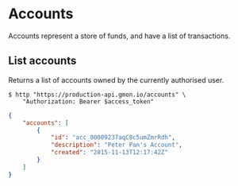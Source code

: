 # Accounts

Accounts represent a store of funds, and have a list of transactions.

## List accounts

Returns a list of accounts owned by the currently authorised user.

```shell
$ http "https://production-api.gmon.io/accounts" \
    "Authorization: Bearer $access_token"
```

```json
{
    "accounts": [
        {
            "id": "acc_00009237aqC8c5umZmrRdh",
            "description": "Peter Pan's Account",
            "created": "2015-11-13T12:17:42Z"
        }
    ]
}
```
